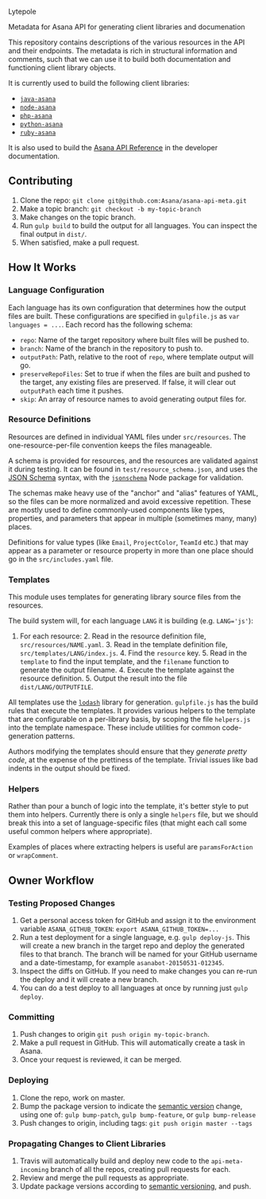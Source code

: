 Lytepole

Metadata for Asana API for generating client libraries and documenation

This repository contains descriptions of the various resources in the API and their endpoints. The metadata is rich in structural information and comments, such that we can use it to build both documentation and functioning client library objects.

It is currently used to build the following client libraries:

  * [`java-asana`](https://github.com/Asana/java-asana)
  * [`node-asana`](https://github.com/Asana/node-asana)
  * [`php-asana`](https://github.com/Asana/php-asana)
  * [`python-asana`](https://github.com/Asana/python-asana)
  * [`ruby-asana`](https://github.com/Asana/ruby-asana)
  
It is also used to build the [Asana API Reference](https://asana.com/developers/api-reference) in the developer documentation. 

## Contributing

  1. Clone the repo:
     `git clone git@github.com:Asana/asana-api-meta.git`
  2. Make a topic branch:
     `git checkout -b my-topic-branch`
  3. Make changes on the topic branch.
  4. Run `gulp build` to build the output for all languages. You can inspect the final output in `dist/`.
  5. When satisfied, make a pull request.

## How It Works

### Language Configuration

Each language has its own configuration that determines how the output files are built. These configurations are specified in `gulpfile.js` as `var languages = ...`. Each record has the following schema:

  * `repo`: Name of the target repository where built files will be pushed to.
  * `branch`: Name of the branch in the repository to push to.
  * `outputPath`: Path, relative to the root of `repo`, where template output will go.
  * `preserveRepoFiles`: Set to true if when the files are built and pushed to the target, any existing files are preserved. If false, it will clear out `outputPath` each time it pushes.
  * `skip`: An array of resource names to avoid generating output files for.

### Resource Definitions

Resources are defined in individual YAML files under `src/resources`. The one-resource-per-file convention keeps the files manageable.

A schema is provided for resources, and the resources are validated against it during testing. It can be found in `test/resource_schema.json`, and uses the [JSON Schema](http://json-schema.org/) syntax, with the [`jsonschema`](http://json-schema.org/) Node package for validation.

The schemas make heavy use of the "anchor" and "alias" features of YAML, so the files can be more normalized and avoid excessive repetition. These are mostly used to define commonly-used components like types, properties, and parameters that appear in multiple (sometimes many, many) places.

Definitions for value types (like `Email`, `ProjectColor`, `TeamId` etc.) that may appear as a parameter or resource property in more than one place should go in the `src/includes.yaml` file.

### Templates

This module uses templates for generating library source files from the resources.

The build system will, for each language `LANG` it is building (e.g. `LANG='js'`):
  1. For each resource:
    2. Read in the resource definition file, `src/resources/NAME.yaml`.
    3. Read in the template definition file, `src/templates/LANG/index.js`.
      4. Find the `resource` key.
      5. Read in the `template` to find the input template, and the `filename` function to generate the output filename.
    4. Execute the template against the resource definition.
    5. Output the result into the file `dist/LANG/OUTPUTFILE`.

All templates use the [`lodash`](https://www.npmjs.com/package/lodash) library for generation. `gulpfile.js` has the build rules that execute the templates. It provides various helpers to the template that are configurable on a per-library basis, by scoping the file `helpers.js` into the template namespace. These include utilities for common code-generation patterns.

Authors modifying the templates should ensure that they *generate pretty code*, at the expense of the prettiness of the template. Trivial issues like bad indents in the output should be fixed.

### Helpers

Rather than pour a bunch of logic into the template, it's better style to put them into helpers. Currently there is only a single `helpers` file, but we should break this into a set of language-specific files (that might each call some useful common helpers where appropriate).

Examples of places where extracting helpers is useful are `paramsForAction` or `wrapComment`.

## Owner Workflow

### Testing Proposed Changes

  1. Get a personal access token for GitHub and assign it to the environment variable `ASANA_GITHUB_TOKEN`:
     `export ASANA_GITHUB_TOKEN=...`
  2. Run a test deployment for a single language, e.g. `gulp deploy-js`. This will create a new branch in the target repo and deploy the generated files to that branch. The branch will be named for your GitHub username and a date-timestamp, for example `asanabot-20150531-012345`.
  3. Inspect the diffs on GitHub. If you need to make changes you can re-run the deploy and it will create a new branch.
  4. You can do a test deploy to all languages at once by running just `gulp deploy`.

### Committing

  1. Push changes to origin `git push origin my-topic-branch`.
  2. Make a pull request in GitHub. This will automatically create a task in Asana.
  3. Once your request is reviewed, it can be merged.
  
### Deploying

  1. Clone the repo, work on master.
  2. Bump the package version to indicate the [semantic version](http://semver.org/) change, using one of: `gulp bump-patch`, `gulp bump-feature`, or `gulp bump-release`
  3. Push changes to origin, including tags:
     `git push origin master --tags` 

### Propagating Changes to Client Libraries

  1. Travis will automatically build and deploy new code to the `api-meta-incoming` branch of all the repos, creating pull requests for each.
  2. Review and merge the pull requests as appropriate.
  3. Update package versions according to [semantic versioning](http://semver.org/), and push.


[travis-url]: http://travis-ci.org/Asana/asana-api-meta
[travis-image]: https://api.travis-ci.org/Asana/asana-api-meta.svg?style=flat-square&branch=master
